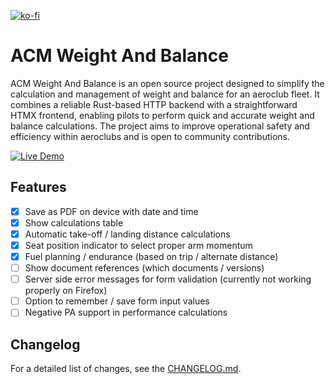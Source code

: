 [![ko-fi](https://ko-fi.com/img/githubbutton_sm.svg)](https://ko-fi.com/E1E2114NN8)

# ACM Weight And Balance

ACM Weight And Balance is an open source project designed to simplify the calculation and management of weight and balance for an aeroclub fleet. It combines a reliable Rust-based HTTP backend with a straightforward HTMX frontend, enabling pilots to perform quick and accurate weight and balance calculations. The project aims to improve operational safety and efficiency within aeroclubs and is open to community contributions.

[![Live Demo](https://img.shields.io/badge/demo-live-brightgreen)](https://acm.vlaar.it/)

## Features

- [x] Save as PDF on device with date and time
- [x] Show calculations table
- [x] Automatic take-off / landing distance calculations
- [x] Seat position indicator to select proper arm momentum
- [x] Fuel planning / endurance (based on trip / alternate distance)
- [ ] Show document references (which documents / versions)
- [ ] Server side error messages for form validation (currently not working properly on Firefox)
- [ ] Option to remember / save form input values
- [ ] Negative PA support in performance calculations

## Changelog

For a detailed list of changes, see the [CHANGELOG.md](./CHANGELOG.md).
